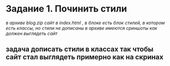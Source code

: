 # Задание 1. Починить стили
*в архиве blog.zip сайт*
*в index.html , в блоке <head> есть блок стилей, в котором есть классы, но стили не дописаны*
*в архиве имеются сриншоты как должен выглядеть сайт*

## задача дописать стили в классах так чтобы сайт стал выглядеть примерно как на скринах


